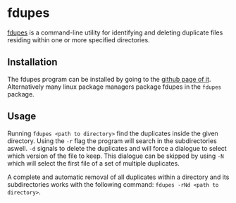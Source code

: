 # fdupes

[fdupes](https://github.com/adrianlopezroche/fdupes) is a command-line utility
for identifying and deleting duplicate files residing within one or more
specified directories.

## Installation

The fdupes program can be installed by going to the
[github page of it](https://github.com/adrianlopezroche/fdupes/releases).
Alternatively many linux package managers package fdupes in the `fdupes`
package.

## Usage

Running `fdupes <path to directory>` find the duplicates inside the given
directory.
Using the `-r` flag the program will search in the subdirectories aswell.
`-d` signals to delete the duplicates and will force a dialogue to select which
version of the file to keep.
This dialogue can be skipped by using `-N` which will select the first file of
a set of multiple duplicates.

A complete and automatic removal of all duplicates within a directory and its
subdirectories works with the following command:
`fdupes -rNd <path to directory>`.
